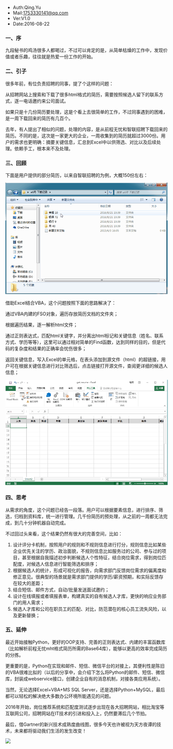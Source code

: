 * Auth:Qing.Yu
* Mail:1753330141@qq.com
*  Ver:V1.0
* Date:2016-08-22

### 一、序

九段秘书的鸡汤很多人都喝过，不过可以肯定的是，从简单枯燥的工作中，发现价值或者乐趣，往往就是热爱一份工作的开始。

### 二、引子

很多年前，有位负责招聘的同事，提了个这样的问题：

从招聘网站上搜索和下载了很多html格式的简历，需要按照候选人留下的联系方式，逐一电话邀约来公司面试。

如果只是十几份简历要处理，这是个看上去很简单的工作，不过同事遇到的困难，是一周下载回来的简历有几百个。

去年，有人提出了相似的问题，处理的内容，是从前程无忧和智联招聘下载回来的简历。不同的是，这次是一家更大的企业，一周收集到的简历就超过3000份。用户的需求也更明确：摘要关键信息，汇总到Excel中以供筛选、对比以及后续处理。依赖手工，根本来不及处理。

### 三、回顾

下面是用户提供的部分简历，以来自智联招聘的为例，大概150份左右：

![示例图片](https://github.com/QingYu2017/pic/blob/master/03.gif)

借助Excel结合VBA，这个问题按照下面的思路解决了：

通过VBA内建的FSO对象，遍历存放简历文档的文件夹；

根据遍历结果，逐一解析html文件；

通过正则表达式，匹配html关键字，并分离出html标记和关键信息（姓名、联系方式、学历等等），这里可以通过相对简单的Find函数，达到同样的目的，但是代码的复杂度和结果的正确率会忧伤很多；

返回关键信息，写入Excel的单元格，在表头添加到源文件（html）的超链接，用户可在根据关键信息进行对比筛选后，点击链接打开源文件，查阅更详细的候选人信息；

![](https://github.com/QingYu2017/pic/blob/master/04.gif)

### 四、思考

从需求的角度，这个问题已经告一段落。用户可以根据要素信息，进行排序、筛选，归档到资料库，统一进行管理。几千份简历的预处理，从之前的一周都无法完成，到几十分钟机器自动完成。

不过回过头来看，这个结果仍然有很大的完善空间，比如：

1. 设计评分卡机制，按照用户的规则和不规则信息进行打分，规则信息比如某些企业优先关注的学历、政治面貌，不规则信息比如服务过的公司、参与过的项目，甚至根据自我描述初步判断候选人个性特征，结合岗位需求，得到岗位匹配度，对候选人信息进行智能筛选和排序；
2. 根据候选人的统计，形成可视化的报告，向需求部门反馈岗位需求的偏离度和修正意见。很典型的场景就是需求部门提供的学历/薪资预期，和实际反馈存在较大的差距；
3. 结合短信、邮件方式，自动/批量发送面试邀约；
4. 设计在线填报或者填报表单，构建真实的自有候选人才库，更快的响应业务部门的用人需求；
5. 候选人才库和公司在职员工的匹配、对比，防范潜在的核心员工流失风险，以及更新替换；

### 五、延伸

最近开始接触Python，更好的OOP支持、完善的正则表达式、内建的丰富函数库（比如解析前程无忧mht格式简历所需的Base64库），能够以更高的效率完成简历的分拣。

更重要的是，Python在实现和邮件、短信、微信平台的对接上，其便利性是陈旧的VBA很难比拟的（以后的分享中，会介绍下怎么将Python的邮件、短信、微信库，封装成webservice接口，创建企业自有的消息机制，对接各类应用系统）。

当然，无论选择Excel+VBA+MS SQL Server，还是选择Python+MySQL，最后都可以轻松的解决绝大多数办公环境所能遇见的问题。

2016年开始，岗位推荐系统和匹配度测试逐步出现在各大招聘网站，相比淘宝等互联网公司，招聘网站在IT技术的引进和投入上，仍然要滞后几个节拍。

最后，借Gartner的新兴技术成熟度曲线图，很多今天也许被视为天方夜谭的技术，未来都将驱动我们生活的发生改变！

![](https://github.com/QingYu2017/pic/blob/master/05.gif)

